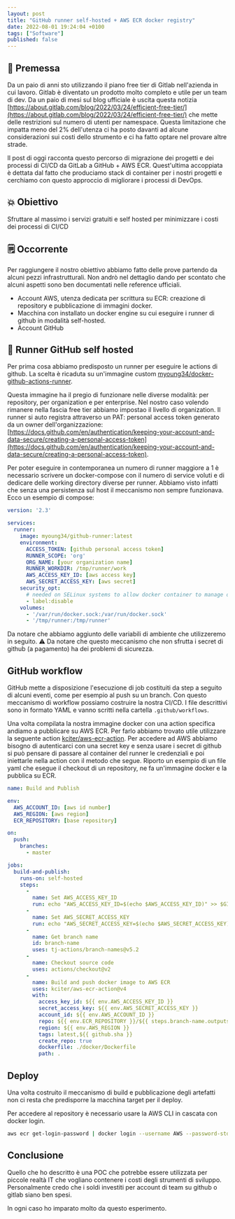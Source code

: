 ```yaml
---
layout: post
title: "GitHub runner self-hosted + AWS ECR docker registry"
date: 2022-08-01 19:24:04 +0100
tags: ["Software"]
published: false
---
```


## 💾 Premessa

Da un paio di anni sto utilizzando il piano free tier di Gitlab nell'azienda in cui lavoro. Gitlab è diventato un prodotto molto completo e utile per un team di dev. Da un paio di mesi sul blog ufficiale è uscita questa notizia [https://about.gitlab.com/blog/2022/03/24/efficient-free-tier/](https://about.gitlab.com/blog/2022/03/24/efficient-free-tier/) che mette delle restrizioni sul numero di utenti per namespace. Questa limitazione che impatta meno del 2% dell'utenza ci ha posto davanti ad alcune considerazioni sui costi dello strumento e ci ha fatto optare nel provare altre strade.

Il post di oggi racconta questo percorso di migrazione dei progetti e dei processi di CI/CD da GitLab a GitHub + AWS ECR. Quest'ultima accoppiata è dettata dal fatto che produciamo stack di container per i nostri progetti e cerchiamo con questo approccio di migliorare i processi di DevOps.

## 💥 Obiettivo

Sfruttare al massimo i servizi gratuiti e self hosted per minimizzare i costi dei processi di CI/CD

## 🗒️ Occorrente

Per raggiungere il nostro obiettivo abbiamo fatto delle prove partendo da alcuni pezzi infrastrutturali. Non andrò nel dettaglio dando per scontato che alcuni aspetti sono ben documentati nelle reference ufficiali.

* Account AWS, utenza dedicata per scrittura su ECR: creazione di repository e pubblicazione di immagini docker.
* Macchina con installato un docker engine su cui eseguire i runner di github in modalità self-hosted.
* Account GitHub

## 🏃 Runner GitHub self hosted

Per prima cosa abbiamo predisposto un runner per eseguire le actions di github. La scelta è ricaduta su un'immagine custom [myoung34/docker-github-actions-runner](https://github.com/myoung34/docker-github-actions-runner).

Questa immagine ha il pregio di funzionare nelle diverse modalità: per repository, per organization e per enterprise. Nel nostro caso volendo rimanere nella fascia free tier abbiamo impostao il livello di organization. Il runner si auto registra attraverso un PAT: personal access token generato da un owner dell'organizzazione: [https://docs.github.com/en/authentication/keeping-your-account-and-data-secure/creating-a-personal-access-token](https://docs.github.com/en/authentication/keeping-your-account-and-data-secure/creating-a-personal-access-token).

Per poter eseguire in contemporanea un numero di runner maggiore a 1 è necessario scrivere un docker-compose con il numero di service voluti e di dedicare delle working directory diverse per runner. Abbiamo visto infatti che senza una persistenza sul host il meccanismo non sempre funzionava. Ecco un esempio di compose:

```yaml
version: '2.3'

services:
  runner:
    image: myoung34/github-runner:latest
    environment:
      ACCESS_TOKEN: [github personal access token]
      RUNNER_SCOPE: 'org'
      ORG_NAME: [your organization name]
      RUNNER_WORKDIR: /tmp/runner/work
      AWS_ACCESS_KEY_ID: [aws access key]
      AWS_SECRET_ACCESS_KEY: [aws secret]
    security_opt:
      # needed on SELinux systems to allow docker container to manage other docker containers
      - label:disable
    volumes:
      - '/var/run/docker.sock:/var/run/docker.sock'
      - '/tmp/runner:/tmp/runner'
```

Da notare che abbiamo aggiunto delle variabili di ambiente che utilizzeremo in seguito. ⚠️ Da notare che questo meccanismo che non sfrutta i secret di github (a pagamento) ha dei problemi di sicurezza.

## GitHub workflow

GitHub mette a disposizione l'esecuzione di job costituiti da step a seguito di alcuni eventi, come per esempio al push su un branch. Con questo meccanismo di workflow possiamo costruire la nostra CI/CD. I file descrittivi sono in formato YAML e vanno scritti nella cartella `.github/workflows`.

Una volta compilata la nostra immagine docker con una action specifica andiamo a pubblicare su AWS ECR. Per farlo abbiamo trovato utile utilizzare la seguente action [kciter/aws-ecr-action](https://github.com/kciter/aws-ecr-action). Per accedere ad AWS abbiamo bisogno di autenticarci con una secret key e senza usare i secret di github si può pensare di passare al container del runner le credenziali e poi iniettarle nella action con il metodo che segue. Riporto un esempio di un file yaml che esegue il checkout di un repository, ne fa un'immagine docker e la pubblica su ECR.

```yaml
name: Build and Publish

env:
  AWS_ACCOUNT_ID: [aws id number]
  AWS_REGION: [aws region]
  ECR_REPOSITORY: [base repository]

on:
  push:
    branches:
      - master

jobs:
  build-and-publish:
    runs-on: self-hosted
    steps:
      -
        name: Set AWS_ACCESS_KEY_ID
        run: echo "AWS_ACCESS_KEY_ID=$(echo $AWS_ACCESS_KEY_ID)" >> $GITHUB_ENV
      -
        name: Set AWS_SECRET_ACCESS_KEY
        run: echo "AWS_SECRET_ACCESS_KEY=$(echo $AWS_SECRET_ACCESS_KEY)" >> $GITHUB_ENV
      -
        name: Get branch name
        id: branch-name
        uses: tj-actions/branch-names@v5.2
      -
        name: Checkout source code
        uses: actions/checkout@v2
      -
        name: Build and push docker image to AWS ECR
        uses: kciter/aws-ecr-action@v4
        with:
          access_key_id: ${{ env.AWS_ACCESS_KEY_ID }}
          secret_access_key: ${{ env.AWS_SECRET_ACCESS_KEY }}
          account_id: ${{ env.AWS_ACCOUNT_ID }}
          repo: ${{ env.ECR_REPOSITORY }}/${{ steps.branch-name.outputs.current_branch }}
          region: ${{ env.AWS_REGION }}
          tags: latest,${{ github.sha }}
          create_repo: true
          dockerfile: ./docker/Dockerfile
          path: .
```

## Deploy

Una volta costruito il meccanismo di build e pubblicazione degli artefatti non ci resta che predisporre la macchina target per il deploy.

Per accedere al repository è necessario usare la AWS CLI in cascata con docker login.

```bash
aws ecr get-login-password | docker login --username AWS --password-stdin ***.dkr.ecr.eu-central-1.amazonaws.com
```

## Conclusione

Quello che ho descritto è una POC che potrebbe essere utilizzata per piccole realtà IT che vogliano contenere i costi degli strumenti di sviluppo. Personalmente credo che i soldi investiti per account di team su github o gitlab siano ben spesi.

In ogni caso ho imparato molto da questo esperimento.
